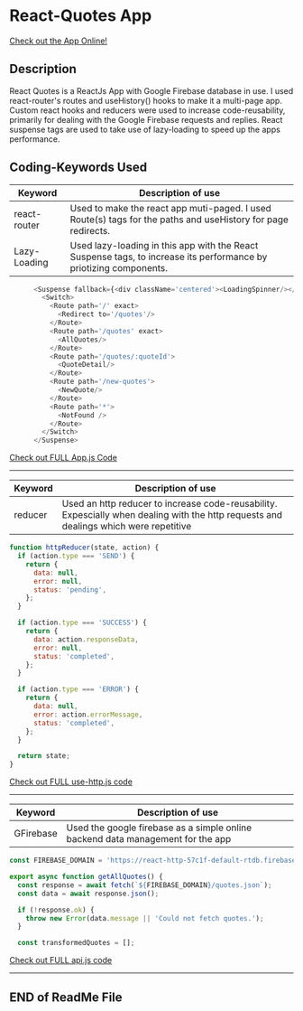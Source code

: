 # React-Quotes App

[Check out the App Online!](https://react-quotes-app.vercel.app/quotes)

## Description

React Quotes is a ReactJs App with Google Firebase database in use. I used
react-router's routes and useHistory() hooks to make it a multi-page app.
Custom react hooks and reducers were used to increase code-reusability, 
primarily for dealing with the Google Firebase requests and replies.
React suspense tags are used to take use of lazy-loading to speed up the
apps performance.  




## Coding-Keywords Used

| Keyword | Description of use |
| ------ | ----------- |
| react-router   | Used to make the react app muti-paged. I used Route(s) tags for the paths and useHistory for page redirects. |
| Lazy-Loading    | Used lazy-loading in this app with the React Suspense tags, to increase its performance by priotizing components.  |
``` js
      <Suspense fallback={<div className='centered'><LoadingSpinner/></div>}>
        <Switch>
          <Route path='/' exact>
            <Redirect to='/quotes'/>
          </Route>
          <Route path='/quotes' exact>
            <AllQuotes/>
          </Route>
          <Route path='/quotes/:quoteId'>
            <QuoteDetail/>
          </Route>
          <Route path='/new-quotes'>
            <NewQuote/>
          </Route>
          <Route path='*'>
            <NotFound />
          </Route>
        </Switch>
      </Suspense>
```
[Check out FULL App.js Code](https://github.com/RafhyKhan/React-QuotesApp/blob/main/src/App.js)

---

| Keyword | Description of use |
| ------ | ----------- |
| reducer | Used an http reducer to increase code-reusability. Expescially when dealing with the http requests and dealings which were repetitive |
``` js
function httpReducer(state, action) {
  if (action.type === 'SEND') {
    return {
      data: null,
      error: null,
      status: 'pending',
    };
  }

  if (action.type === 'SUCCESS') {
    return {
      data: action.responseData,
      error: null,
      status: 'completed',
    };
  }

  if (action.type === 'ERROR') {
    return {
      data: null,
      error: action.errorMessage,
      status: 'completed',
    };
  }

  return state;
}
```
[Check out FULL use-http.js code](https://github.com/RafhyKhan/React-QuotesApp/blob/main/src/hooks/use-http.js)

---

| Keyword | Description of use |
| ------ | ----------- |
| GFirebase    | Used the google firebase as a simple online backend data management for the app |
``` js
const FIREBASE_DOMAIN = 'https://react-http-57c1f-default-rtdb.firebaseio.com';

export async function getAllQuotes() {
  const response = await fetch(`${FIREBASE_DOMAIN}/quotes.json`);
  const data = await response.json();

  if (!response.ok) {
    throw new Error(data.message || 'Could not fetch quotes.');
  }

  const transformedQuotes = [];

```
[Check out FULL api.js code](https://github.com/RafhyKhan/React-QuotesApp/blob/main/src/lib/api.js)

---

## END of ReadMe File